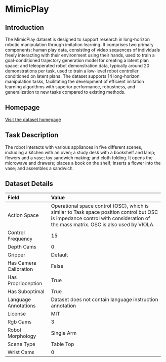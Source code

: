 # MimicPlay


## Introduction

The MimicPlay dataset is designed to support research in long-horizon robotic manipulation through imitation learning. It comprises two primary components: human play data, consisting of video sequences of individuals freely interacting with their environment using their hands, used to train a goal-conditioned trajectory generation model for creating a latent plan space; and teleoperated robot demonstration data, typically around 20 demonstrations per task, used to train a low-level robot controller conditioned on latent plans. The dataset supports 14 long-horizon manipulation tasks, facilitating the development of efficient imitation learning algorithms with superior performance, robustness, and generalization to new tasks compared to existing methods.



## Homepage

[Visit the dataset homepage](https://mimic-play.github.io/)


## Task Description

The robot interacts with various appliances in five different scenes, including a kitchen with an oven; a study desk with a bookshelf and lamp; flowers and a vase; toy sandwich making; and cloth folding. It opens the microwave and drawers; places a book on the shelf; inserts a flower into the vase; and assembles a sandwich.


## Dataset Details

| Field                            | Value                    |
|:---------------------------------|:-------------------------|
| Action Space                     | Operational space control (OSC), which is similar to Task space position control but OSC is impedance control with consideration of the mass matrix. OSC is also used by VIOLA.           |
| Control Frequency                     | 15           |
| Depth Cams                     | 0           |
| Gripper                     | Default           |
| Has Camera Calibration                     | False           |
| Has Proprioception                     | True           |
| Has Suboptimal                     | True           |
| Language Annotations                     | Dataset does not contain language instruction annotation           |
| License                     | MIT           |
| Rgb Cams                     | 3           |
| Robot Morphology                     | Single Arm           |
| Scene Type                     | Table Top           |
| Wrist Cams                     | 0           |


